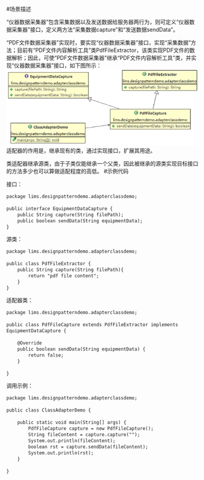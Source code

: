#场景描述

“仪器数据采集器”包含采集数据以及发送数据给服务器两行为，则可定义“仪器数据采集器”接口，定义两方法“采集数据capture”和“发送数据sendData”。

“PDF文件数据采集器”实现时，要实现“仪器数据采集器”接口，实现“采集数据”方法；目前有“PDF文件内容解析工具”类PdfFileExtractor，该类实现PDF文件的数据解析；因此，可使“PDF文件数据采集器”继承“PDF文件内容解析工具”类，并实现“仪器数据采集器”接口，如下图所示：
![](https://raw.githubusercontent.com/eyuan/DesignPatternsinMISwithJava/master/Doc/Images/4.png)
适配器的作用是，继承现有的类，通过实现接口，扩展其用途。

类适配器继承源类，由于子类仅能继承一个父类，因此被继承的源类实现目标接口的方法多少也可以算做适配程度的高低。
#示例代码

 接口：
```
package lims.designpatterndemo.adapterclassdemo;

public interface EquipmentDataCapture {
    public String capture(String filePath); 
    public boolean sendData(String equipmentData);
}
```
源类：
```
package lims.designpatterndemo.adapterclassdemo;

public class PdfFileExtractor {
    public String capture(String filePath){
        return "pdf file content";
    }
}
```
适配器类：
```
package lims.designpatterndemo.adapterclassdemo;

public class PdfFileCapture extends PdfFileExtractor implements EquipmentDataCapture {

    @Override
    public boolean sendData(String equipmentData) { 
        return false;
    }

}
```
调用示例：
```
package lims.designpatterndemo.adapterclassdemo;

public class ClassAdapterDemo {

    public static void main(String[] args) {
        PdfFileCapture capture = new PdfFileCapture();
        String fileContent = capture.capture("");
        System.out.println(fileContent);
        boolean rst = capture.sendData(fileContent);
        System.out.println(rst);
    }

}
```
